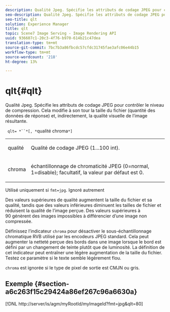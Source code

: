 ```yaml
---
description: Qualité Jpeg. Spécifie les attributs de codage JPEG pour contrôler le niveau de compression. Cela modifie à son tour la taille du fichier (quantité des données de réponse) et, indirectement, la qualité visuelle de l’image résultante.
seo-description: Qualité Jpeg. Spécifie les attributs de codage JPEG pour contrôler le niveau de compression. Cela modifie à son tour la taille du fichier (quantité des données de réponse) et, indirectement, la qualité visuelle de l’image résultante.
seo-title: qlt
solution: Experience Manager
title: qlt
topic: Scene7 Image Serving - Image Rendering API
uuid: 936607c1-20c3-4f76-b970-614b21c47dea
translation-type: tm+mt
source-git-commit: 7bc7b3a86fbcdc57cfdc31745fae3afc06e44b15
workflow-type: tm+mt
source-wordcount: '218'
ht-degree: 13%

---
```



# qlt{#qlt}

Qualité Jpeg. Spécifie les attributs de codage JPEG pour contrôler le niveau de compression. Cela modifie à son tour la taille du fichier (quantité des données de réponse) et, indirectement, la qualité visuelle de l’image résultante.

` qlt= *``*[, *`qualité chroma`*]`

<table id="simpletable_D080D15922CE4EF4B707282A4D45739A"> 
 <tr class="strow"> 
  <td class="stentry"> <p> <span class="codeph"> <span class="varname"> qualité  </span> </span> </p> </td> 
  <td class="stentry"> <p>Qualité de codage JPEG (1...100 int). </p> </td> 
 </tr> 
 <tr class="strow"> 
  <td class="stentry"> <p> <span class="codeph"> <span class="varname"> chroma  </span> </span> </p> </td> 
  <td class="stentry"> <p>échantillonnage de chromaticité JPEG (0=normal, 1=disable); facultatif, la valeur par défaut est 0. </p> </td> 
 </tr> 
</table>

Utilisé uniquement si `fmt=jpg`. Ignoré autrement

Des valeurs supérieures de qualité augmentent la taille du fichier et sa qualité, tandis que des valeurs inférieures diminuent les tailles de fichier et réduisent la qualité de l’image perçue. Des valeurs supérieures à 90 génèrent des images impossibles à différencier d’une image non compressée.

Définissez l’indicateur `chroma` pour désactiver le sous-échantillonnage chromatique RVB utilisé par les encodeurs JPEG standard. Cela peut augmenter la netteté perçue des bords dans une image lorsque le bord est défini par un changement de teinte plutôt que de luminosité. La définition de cet indicateur peut entraîner une légère augmentation de la taille du fichier. Testez ce paramètre si le texte semble légèrement flou.

`chroma` est ignorée si le type de pixel de sortie est CMJN ou gris.

## Exemple {#section-a6c263f15c29424a86ef267c96a6630a}

[!DNL http://server/is/agm/myRootId/myImageId?fmt=jpg&qlt=80]
